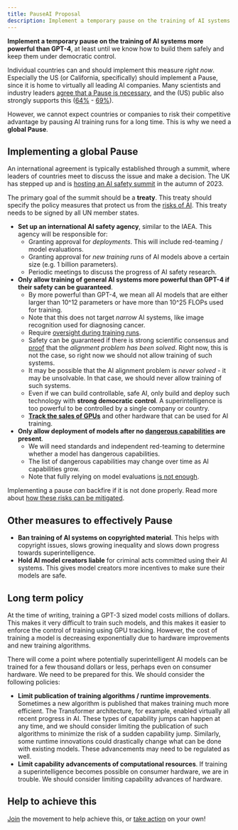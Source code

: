 ```yaml
---
title: PauseAI Proposal
description: Implement a temporary pause on the training of AI systems more powerful than GPT-4, ban training on copyrighted material, hold model creators liable.
---
```


**Implement a temporary pause on the training of AI systems more powerful than GPT-4**, at least until we know how to build them safely and keep them under democratic control.

Individual countries can and should implement this measure _right now_.
Especially the US (or California, specifically) should implement a Pause, since it is home to virtually all leading AI companies.
Many scientists and industry leaders [agree that a Pause is necessary](https://futureoflife.org/open-letter/pause-giant-ai-experiments/), and the (US) public also strongly supports this ([64%](https://www.campaignforaisafety.org/usa-ai-x-risk-perception-tracker/) - [69%](https://today.yougov.com/topics/technology/survey-results/daily/2023/04/03/ad825/2)).

However, we cannot expect countries or companies to risk their competitive advantage by pausing AI training runs for a long time.
This is why we need a **global Pause**.

## Implementing a global Pause

An international agreement is typically established through a summit, where leaders of countries meet to discuss the issue and make a decision.
The UK has stepped up and is [hosting an AI safety summit](/summit) in the autumn of 2023.

The primary goal of the summit should be a **treaty**.
This treaty should specify the policy measures that protect us from the [risks of AI](/risks).
This treaty needs to be signed by all UN member states.

- **Set up an international AI safety agency**, similar to the IAEA. This agency will be responsible for:
  - Granting approval for _deployments_. This will include red-teaming / model evaluations.
  - Granting approval for _new training runs_ of AI models above a certain size (e.g. 1 billion parameters).
  - Periodic meetings to discuss the progress of AI safety research.
- **Only allow training of general AI systems more powerful than GPT-4 if their safety can be guaranteed**.
  - By more powerful than GPT-4, we mean all AI models that are either larger than 10^12 parameters or have more than 10^25 FLOPs used for training.
  - Note that this does not target _narrow_ AI systems, like image recognition used for diagnosing cancer.
  - Require [oversight during training runs](https://www.alignmentforum.org/posts/Zfk6faYvcf5Ht7xDx/compute-thresholds-proposed-rules-to-mitigate-risk-of-a-lab).
  - Safety can be guaranteed if there is strong scientific consensus and [proof](https://arxiv.org/abs/2309.01933) that the _alignment problem has been solved_. Right now, this is not the case, so right now we should not allow training of such systems.
  - It may be possible that the AI alignment problem is _never solved_ - it may be unsolvable. In that case, we should never allow training of such systems.
  - Even if we can build controllable, safe AI, only build and deploy such technology with **strong democratic control**. A superintelligence is too powerful to be controlled by a single company or country.
  - [**Track the sales of GPUs**](https://arxiv.org/abs/2303.11341) and other hardware that can be used for AI training.
- **Only allow deployment of models after no [dangerous capabilities](/dangerous-capabilities) are present**.
  - We will need standards and independent red-teaming to determine whether a model has dangerous capabilities.
  - The list of dangerous capabilities may change over time as AI capabilities grow.
  - Note that fully relying on model evaluations [is not enough](/4-levels-of-ai-regulation).

Implementing a pause _can_ backfire if it is not done properly.
Read more about [how these risks can be mitigated](/mitigating-pause-failures).

## Other measures to effectively Pause

- **Ban training of AI systems on copyrighted material**. This helps with copyright issues, slows growing inequality and slows down progress towards superintelligence.
- **Hold AI model creators liable** for criminal acts committed using their AI systems. This gives model creators more incentives to make sure their models are safe.

## Long term policy

At the time of writing, training a GPT-3 sized model costs millions of dollars.
This makes it very difficult to train such models, and this makes it easier to enforce the control of training using GPU tracking.
However, the cost of training a model is decreasing exponentially due to hardware improvements and new training algorithms.

There will come a point where potentially superintelligent AI models can be trained for a few thousand dollars or less, perhaps even on consumer hardware.
We need to be prepared for this.
We should consider the following policies:

- **Limit publication of training algorithms / runtime improvements**. Sometimes a new algorithm is published that makes training much more efficient. The Transformer architecture, for example, enabled virtually all recent progress in AI. These types of capability jumps can happen at any time, and we should consider limiting the publication of such algorithms to minimize the risk of a sudden capability jump. Similarly, some runtime innovations could drastically change what can be done with existing models. These advancements may need to be regulated as well.
- **Limit capability advancements of computational resources**. If training a superintelligence becomes possible on consumer hardware, we are in trouble. We should consider limiting capability advances of hardware.

## Help to achieve this

[Join](/join) the movement to help achieve this, or [take action](/action) on your own!
